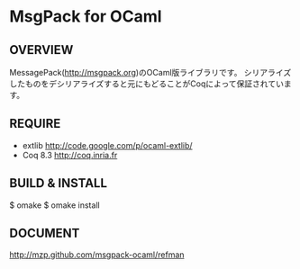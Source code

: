 MsgPack for OCaml
==============================

OVERVIEW
------------------------------
MessagePack(http://msgpack.org)のOCaml版ライブラリです。
シリアライズしたものをデシリアライズすると元にもどることがCoqによって保証されています。

REQUIRE
------------------------------
* extlib http://code.google.com/p/ocaml-extlib/
* Coq 8.3 http://coq.inria.fr

BUILD & INSTALL
------------------------------

  $ omake
  $ omake install

DOCUMENT
------------------------------
http://mzp.github.com/msgpack-ocaml/refman